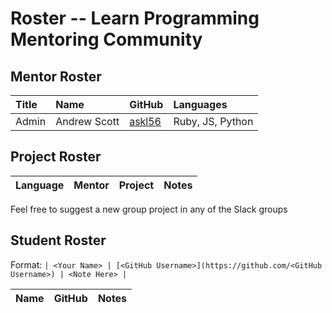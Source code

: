 # Roster -- Learn Programming Mentoring Community

## Mentor Roster

| **Title** | **Name** | **GitHub** | **Languages** |
|:----------|:---------|:-----------|:--------------|
|Admin |Andrew Scott |[askl56](https://github.com/askl56) |Ruby, JS, Python |



## Project Roster

| **Language** | **Mentor** | **Project** | **Notes** |
|:-------------|:-----------|:------------|:----------|


Feel free to suggest a new group project in any of the Slack groups

## Student Roster

Format:
```| <Your Name> | [<GitHub Username>](https://github.com/<GitHub Username>) | <Note Here> |```


| **Name** | **GitHub** | **Notes** |
|:---------|:-----------|:----------|
